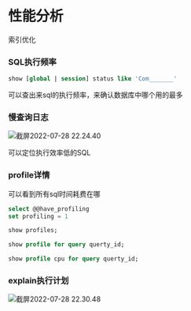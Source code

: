 # 性能分析

索引优化



### SQL执行频率

```sql
show [global | session] status like 'Com_______'
```

可以查出来sql的执行频率，来确认数据库中哪个用的最多



### 慢查询日志

![截屏2022-07-28 22.24.40](https://xingqiu-tuchuang-1256524210.cos.ap-shanghai.myqcloud.com/3978/%E6%88%AA%E5%B1%8F2022-07-28%2022.24.40.png)

可以定位执行效率低的SQL





### profile详情

可以看到所有sql时间耗费在哪

```sql
select @@have_profiling
set profiling = 1
```



```sql
show profiles;

show profile for query querty_id;

show profile cpu for query querty_id;
```





### explain执行计划



![截屏2022-07-28 22.30.48](https://xingqiu-tuchuang-1256524210.cos.ap-shanghai.myqcloud.com/3978/%E6%88%AA%E5%B1%8F2022-07-28%2022.30.48.png)



